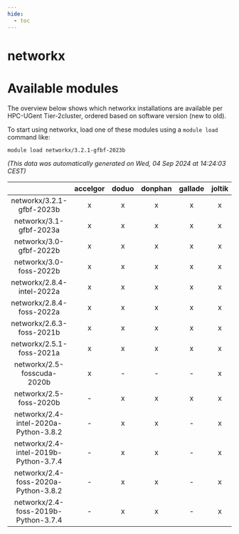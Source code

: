 ```yaml
---
hide:
  - toc
---
```


networkx
========

# Available modules


The overview below shows which networkx installations are available per HPC-UGent Tier-2cluster, ordered based on software version (new to old).

To start using networkx, load one of these modules using a `module load` command like:

```shell
module load networkx/3.2.1-gfbf-2023b
```

*(This data was automatically generated on Wed, 04 Sep 2024 at 14:24:03 CEST)*  

| |accelgor|doduo|donphan|gallade|joltik|shinx|skitty|
| :---: | :---: | :---: | :---: | :---: | :---: | :---: | :---: |
|networkx/3.2.1-gfbf-2023b|x|x|x|x|x|x|x|
|networkx/3.1-gfbf-2023a|x|x|x|x|x|x|x|
|networkx/3.0-gfbf-2022b|x|x|x|x|x|-|x|
|networkx/3.0-foss-2022b|x|x|x|x|x|-|x|
|networkx/2.8.4-intel-2022a|x|x|x|x|x|-|x|
|networkx/2.8.4-foss-2022a|x|x|x|x|x|x|x|
|networkx/2.6.3-foss-2021b|x|x|x|x|x|-|x|
|networkx/2.5.1-foss-2021a|x|x|x|x|x|-|x|
|networkx/2.5-fosscuda-2020b|x|-|-|-|x|-|-|
|networkx/2.5-foss-2020b|-|x|x|x|x|-|x|
|networkx/2.4-intel-2020a-Python-3.8.2|-|x|x|-|x|-|x|
|networkx/2.4-intel-2019b-Python-3.7.4|-|x|x|-|x|-|x|
|networkx/2.4-foss-2020a-Python-3.8.2|-|x|x|-|x|-|x|
|networkx/2.4-foss-2019b-Python-3.7.4|-|x|x|-|x|-|x|
